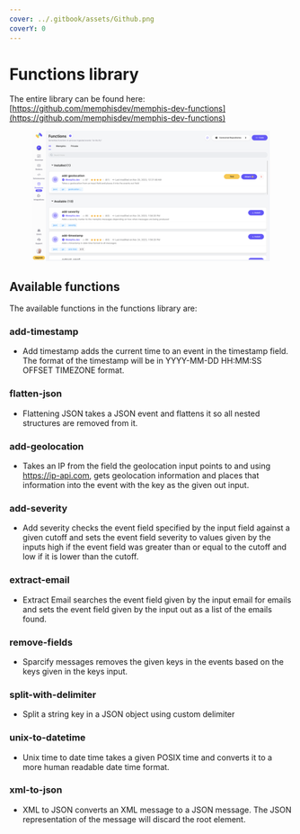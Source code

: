 ```yaml
---
cover: ../.gitbook/assets/Github.png
coverY: 0
---
```


# Functions library

The entire library can be found here: [https://github.com/memphisdev/memphis-dev-functions](https://github.com/memphisdev/memphis-dev-functions)

<figure><img src="../.gitbook/assets/Screenshot 2023-11-25 at 0.34.14.png" alt=""><figcaption></figcaption></figure>

## Available functions

The available functions in the functions library are:
### add-timestamp
- Add timestamp adds the current time to an event in the timestamp field. The format of the timestamp will be in YYYY-MM-DD HH:MM:SS OFFSET TIMEZONE format.
### flatten-json
- Flattening JSON takes a JSON event and flattens it so all nested structures are removed from it.
### add-geolocation
- Takes an IP from the field the geolocation input points to and using https://ip-api.com, gets geolocation information and places that information into the event with the key as the given out input.
### add-severity
- Add severity checks the event field specified by the input field against a given cutoff and sets the event field severity to values given by the inputs high if the event field was greater than or equal to the cutoff and low if it is lower than the cutoff.
### extract-email
- Extract Email searches the event field given by the input email for emails and sets the event field given by the input out as a list of the emails found.
### remove-fields
- Sparcify messages removes the given keys in the events based on the keys given in the keys input.
### split-with-delimiter
- Split a string key in a JSON object using custom delimiter
### unix-to-datetime
- Unix time to date time takes a given POSIX time and converts it to a more human readable date time format.
### xml-to-json
- XML to JSON converts an XML message to a JSON message. The JSON representation of the message will discard the root element.
